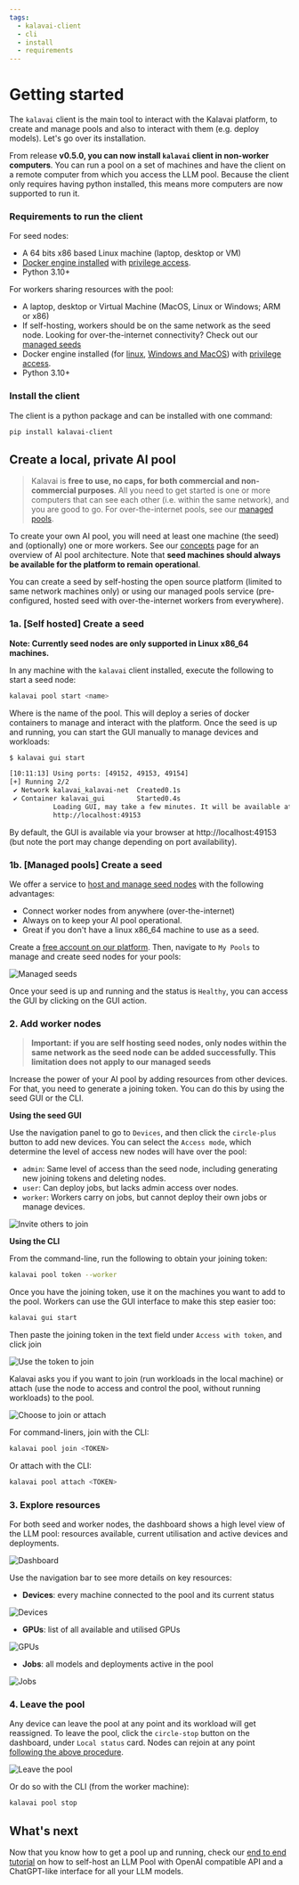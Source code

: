 ```yaml
---
tags:
  - kalavai-client
  - cli
  - install
  - requirements
---
```


# Getting started

The `kalavai` client is the main tool to interact with the Kalavai platform, to create and manage pools and also to interact with them (e.g. deploy models). Let's go over its installation. 

From release **v0.5.0, you can now install `kalavai` client in non-worker computers**. You can run a pool on a set of machines and have the client on a remote computer from which you access the LLM pool. Because the client only requires having python installed, this means more computers are now supported to run it.


### Requirements to run the client

For seed nodes:
- A 64 bits x86 based Linux machine (laptop, desktop or VM)
- [Docker engine installed](https://docs.docker.com/engine/install/ubuntu/) with [privilege access](https://docs.docker.com/engine/containers/run/#runtime-privilege-and-linux-capabilities).
- Python 3.10+

For workers sharing resources with the pool:

- A laptop, desktop or Virtual Machine (MacOS, Linux or Windows; ARM or x86)
- If self-hosting, workers should be on the same network as the seed node. Looking for over-the-internet connectivity? Check out our [managed seeds](#1b-managed-pools-create-a-seed)
- Docker engine installed (for [linux](https://docs.docker.com/engine/install/ubuntu/), [Windows and MacOS](https://docs.docker.com/desktop/)) with [privilege access](https://docs.docker.com/engine/containers/run/#runtime-privilege-and-linux-capabilities).
- Python 3.10+


### Install the client

The client is a python package and can be installed with one command:

```bash
pip install kalavai-client
```


## Create a local, private AI pool

> Kalavai is **free to use, no caps, for both commercial and non-commercial purposes**. All you need to get started is one or more computers that can see each other (i.e. within the same network), and you are good to go. For over-the-internet pools, see our [managed pools](#1b-managed-pools-create-a-seed).

To create your own AI pool, you will need at least one machine (the seed) and (optionally) one or more workers. See our [concepts](./concepts.md) page for an overview of AI pool architecture. Note that **seed machines should always be available for the platform to remain operational**.

You can create a seed by self-hosting the open source platform (limited to same network machines only) or using our managed pools service (pre-configured, hosted seed with over-the-internet workers from everywhere).

### 1a. [Self hosted] Create a seed

**Note: Currently seed nodes are only supported in Linux x86_64 machines.** 

In any machine with the `kalavai` client installed, execute the following to start a seed node:
```bash
kalavai pool start <name>
```

Where <name> is the name of the pool. This will deploy a series of docker containers to manage and interact with the platform. Once the seed is up and running, you can start the GUI manually to manage devices and workloads:

```bash
$ kalavai gui start

[10:11:13] Using ports: [49152, 49153, 49154]                                      cli.py:236
[+] Running 2/2
 ✔ Network kalavai_kalavai-net  Created0.1s  
 ✔ Container kalavai_gui        Started0.4s  
           Loading GUI, may take a few minutes. It will be available at            cli.py:258
           http://localhost:49153
```

By default, the GUI is available via your browser at http://localhost:49153 (but note the port may change depending on port availability).


### 1b. [Managed pools] Create a seed

We offer a service to [host and manage seed nodes](https://platform.kalavai.net) with the following advantages:
- Connect worker nodes from anywhere (over-the-internet)
- Always on to keep your AI pool operational.
- Great if you don't have a linux x86_64 machine to use as a seed.

Create a [free account on our platform](https://platform.kalavai.net). Then, navigate to `My Pools` to manage and create seed nodes for your pools:

![Managed seeds](assets/images/managed_pools.png)

Once your seed is up and running and the status is `Healthy`, you can access the GUI by clicking on the GUI action.


### 2. Add worker nodes

> **Important: if you are self hosting seed nodes, only nodes within the same network as the seed node can be added successfully. This limitation does not apply to our managed seeds**

Increase the power of your AI pool by adding resources from other devices. For that, you need to generate a joining token. You can do this by using the seed GUI or the CLI.

**Using the seed GUI**

Use the navigation panel to go to `Devices`, and then click the `circle-plus` button to add new devices. You can select the `Access mode`, which determine the level of access new nodes will have over the pool:
- `admin`: Same level of access than the seed node, including generating new joining tokens and deleting nodes.
- `user`: Can deploy jobs, but lacks admin access over nodes.
- `worker`: Workers carry on jobs, but cannot deploy their own jobs or manage devices.

![Invite others to join](assets/images/ui_devices_invite.png)

**Using the CLI**

From the command-line, run the following to obtain your joining token:

```bash
kalavai pool token --worker
```

Once you have the joining token, use it on the machines you want to add to the pool. Workers can use the GUI interface to make this step easier too:

```bash
kalavai gui start
```

Then paste the joining token in the text field under `Access with token`, and click join

![Use the token to join](assets/images/ui_join_part1.png)

Kalavai asks you if you want to join (run workloads in the local machine) or attach (use the node to access and control the pool, without running workloads) to the pool. 

![Choose to join or attach](assets/images/ui_join_part2.png)

For command-liners, join with the CLI:

```bash
kalavai pool join <TOKEN>
```

Or attach with the CLI:

```bash
kalavai pool attach <TOKEN>
```

### 3. Explore resources

For both seed and worker nodes, the dashboard shows a high level view of the LLM pool: resources available, current utilisation and active devices and deployments.

![Dashboard](assets/images/ui_dashboard_multiple.png)

Use the navigation bar to see more details on key resources:

- **Devices**: every machine connected to the pool and its current status

![Devices](assets/images/ui_all_devices.png)

- **GPUs**: list of all available and utilised GPUs

![GPUs](assets/images/ui_all_gpus.png)

- **Jobs**: all models and deployments active in the pool

![Jobs](assets/images/ui_monitor_jobs.png)


### 4. Leave the pool

Any device can leave the pool at any point and its workload will get reassigned. To leave the pool, click the `circle-stop` button on the dashboard, under `Local status` card. Nodes can rejoin at any point [following the above procedure](#2-add-worker-nodes).

![Leave the pool](assets/images/ui_leave_pool.png)

Or do so with the CLI (from the worker machine):

```bash
kalavai pool stop
```

## What's next

Now that you know how to get a pool up and running, check our [end to end tutorial](self_hosted_llm_pool.md) on how to self-host an LLM Pool with OpenAI compatible API and a ChatGPT-like interface for all your LLM models.
